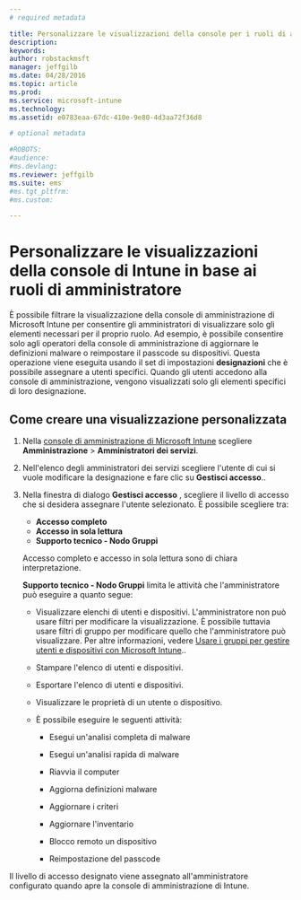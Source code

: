 ```yaml
---
# required metadata

title: Personalizzare le visualizzazioni della console per i ruoli di amministratore | Microsoft Intune
description:
keywords:
author: robstackmsft
manager: jeffgilb
ms.date: 04/28/2016
ms.topic: article
ms.prod:
ms.service: microsoft-intune
ms.technology:
ms.assetid: e0783eaa-67dc-410e-9e80-4d3aa72f36d8

# optional metadata

#ROBOTS:
#audience:
#ms.devlang:
ms.reviewer: jeffgilb
ms.suite: ems
#ms.tgt_pltfrm:
#ms.custom:

---
```


# Personalizzare le visualizzazioni della console di Intune in base ai ruoli di amministratore
È possibile filtrare la visualizzazione della console di amministrazione di Microsoft Intune per consentire gli amministratori di visualizzare solo gli elementi necessari per il proprio ruolo. Ad esempio, è possibile consentire solo agli operatori della console di amministrazione di aggiornare le definizioni malware o reimpostare il passcode su dispositivi. Questa operazione viene eseguita usando il set di impostazioni **designazioni** che è possibile assegnare a utenti specifici. Quando gli utenti accedono alla console di amministrazione, vengono visualizzati solo gli elementi specifici di loro designazione.

## Come creare una visualizzazione personalizzata

1.  Nella [console di amministrazione di Microsoft Intune](https://manage.microsoft.com) scegliere **Amministrazione** &gt; **Amministratori dei servizi**.

2.  Nell'elenco degli amministratori dei servizi scegliere l'utente di cui si vuole modificare la designazione e fare clic su **Gestisci accesso**..

3.  Nella finestra di dialogo **Gestisci accesso** , scegliere il livello di accesso che si desidera assegnare l'utente selezionato. È possibile scegliere tra:

    -   **Accesso completo**
    -   **Accesso in sola lettura**
    -   **Supporto tecnico - Nodo Gruppi**

    Accesso completo e accesso in sola lettura sono di chiara interpretazione. <!--- **Helpdesk - Groups Node** allows users to choose from one of the following designations that provide custom levels of access to the [!INCLUDE[wit_nextref](../includes/wit_nextref_md.md)] admin console:--->

    **Supporto tecnico - Nodo Gruppi** limita le attività che l'amministratore può eseguire a quanto segue:

    -   Visualizzare elenchi di utenti e dispositivi. L'amministratore non può usare filtri per modificare la visualizzazione. È possibile tuttavia usare filtri di gruppo per modificare quello che l'amministratore può visualizzare. Per altre informazioni, vedere [Usare i gruppi per gestire utenti e dispositivi con Microsoft Intune](use-groups-to-manage-users-and-devices-with-microsoft-intune.md)..

    -   Stampare l'elenco di utenti e dispositivi.

    -   Esportare l'elenco di utenti e dispositivi.

    -   Visualizzare le proprietà di un utente o dispositivo.

    -   È possibile eseguire le seguenti attività:

        -   Esegui un'analisi completa di malware

        -   Esegui un'analisi rapida di malware

        -   Riavvia il computer

        -   Aggiorna definizioni malware

        -   Aggiornare i criteri

        -   Aggiornare l'inventario

        -   Blocco remoto un dispositivo

        -   Reimpostazione del passcode

Il livello di accesso designato viene assegnato all'amministratore configurato quando apre la console di amministrazione di Intune.


<!--HONumber=May16_HO1-->


